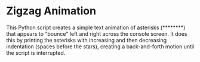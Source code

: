 # Zigzag Animation
This Python script creates a simple text animation of asterisks (********) that appears to "bounce" left and right across the console screen. It does this by printing the asterisks with increasing and then decreasing indentation (spaces before the stars), creating a back-and-forth motion until the script is interrupted.
